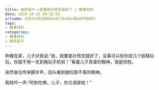 ```yaml
---
title: 搞笑段子->我要是孙悟空就好了 | 糗事百科
date: 2019-10-15 09:32:03
urlname: 076fe20388602a91f6cbbc96a9790803
tags: 
- 糗事百科
categories:
- 糗事百科
- 搞笑段子
---
```

昨晚在家，儿子对我说:“爸，我要是孙悟空就好了，没事可以给你捉几个妖精玩玩，你就不用一天到晚玩手机啦！”看着儿子真挚的眼神，很是欣慰。

突然身后传来脚步声，回头看到媳妇那不善的眼神。

我轻吟一声:“阿弥陀佛，儿子，你又调皮啦！”


